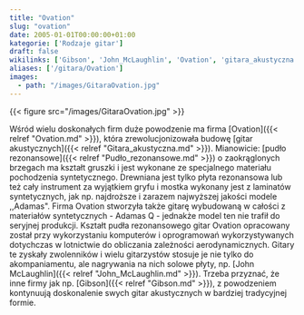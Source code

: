 ```yaml
---
title: "Ovation"
slug: "ovation"
date: 2005-01-01T00:00:00+01:00
kategorie: ['Rodzaje gitar']
draft: false
wikilinks: ['Gibson', 'John_McLaughlin', 'Ovation', 'gitara_akustyczna', 'grafika:GitaraOvation.jpg', 'pud%C5%82o_rezonansowe']
aliases: ['/gitara/Ovation']
images:
  - path: "/images/GitaraOvation.jpg"
---
```

{{< figure src="/images/GitaraOvation.jpg" >}}

Wśród wielu doskonałych firm duże powodzenie ma firma
[Ovation]({{< relref "Ovation.md" >}}), która zrewolucjonizowała budowę [gitar
akustycznych]({{< relref "Gitara_akustyczna.md" >}}). Mianowicie: [pudło
rezonansowe]({{< relref "Pudło_rezonansowe.md" >}}) o zaokrąglonych brzegach ma
kształt gruszki i jest wykonane ze specjalnego materiału pochodzenia
syntetycznego. Drewniana jest tylko płyta rezonansowa lub też cały
instrument za wyjątkiem gryfu i mostka wykonany jest z laminatów
syntetycznych, jak np. najdroższe i zarazem najwyższej jakości modele
,,Adamas". Firma Ovation stworzyła także gitarę wybudowaną w całości z
materiałów syntetycznych - Adamas Q - jednakże model ten nie trafił do
seryjnej produkcji. Kształt pudła rezonansowego gitar Ovation opracowany
został przy wykorzystaniu komputerów i oprogramowań wykorzystywanych
dotychczas w lotnictwie do obliczania zależności aerodynamicznych.
Gitary te zyskały zwolenników i wielu gitarzystów stosuje je nie tylko
do akompaniamentu, ale nagrywania na nich solowe płyty, np. [John
McLaughlin]({{< relref "John_McLaughlin.md" >}}). Trzeba przyznać, że inne firmy
jak np. [Gibson]({{< relref "Gibson.md" >}}), z powodzeniem kontynuują
doskonalenie swych gitar akustycznych w bardziej tradycyjnej formie.

